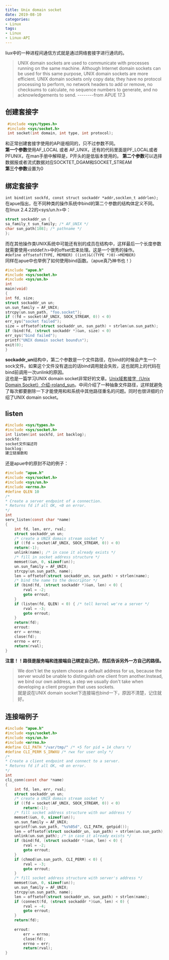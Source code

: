 ```yaml
---
title: Unix domain socket 
date: 2019-08-10
categories:
- Linux
tags:
- Linux
- Linux-API
---
```

 
liux中的一种进程间通信方式就是通过网络套接字进行通讯的。  
> UNIX domain sockets are used to communicate with processes running on the same machine. Although Internet domain sockets can be used for this same purpose, UNIX domain sockets are more efficient. UNIX domain sockets only copy data; they have no protocol processing to perform, no network headers to add or remove, no checksums to calculate, no sequence numbers to generate, and no acknowledgements to send.  --------from APUE 17.3  
> 
## 创建套接字
```c
 #include <sys/types.h>         
 #include <sys/socket.h>
 int socket(int domain, int type, int protocol);
```
和正常创建套接字使用的API是相同的，只不过参数不同。  
**第一个参数**使用AF_LOCAL 或者 AF_UNIX，还有的代码里面是PF_LOCAL或者PFUNIX，在man手册中解释是，P开头的是低版本使用的。
**第二个参数**可以选择数据报或者流式数据对应SOCKTET_DGAM和SOCKET_STREAM  
**第三个参数**设置为0  

## 绑定套接字  
`int bind(int sockfd, const struct sockaddr *addr,socklen_t addrlen);`  
在apue指出，在不同种类的操作系统中bind的第二个参数的结构体定义不同。  
在linux 2.4.22的<sys/un.h>中：  
```c
struct sockaddr_un {
sa_family_t sun_family; /* AF_UNIX */
char sun_path[108]; /* pathname */
};
```
而在其他操作类UNIX系统中可能还有别的成员在结构中，这样最后一个长度参数就需要使用<stddef.h>中的offset宏来处理。这是一个很秀的操作。  
`#define offsetof(TYPE, MEMBER) ((int)&((TYPE *)0)->MEMBER)`  
同样在apue中也举例了如何使用bind函数。（apue真乃神书也！）  
```c
#include "apue.h"
#include <sys/socket.h>
#include <sys/un.h>
int
main(void)
{
int fd, size;
struct sockaddr_un un;
un.sun_family = AF_UNIX;
strcpy(un.sun_path, "foo.socket");
if ((fd = socket(AF_UNIX, SOCK_STREAM, 0)) < 0)
err_sys("socket failed");
size = offsetof(struct sockaddr_un, sun_path) + strlen(un.sun_path);
if (bind(fd, (struct sockaddr *)&un, size) < 0)
err_sys("bind failed");
printf("UNIX domain socket bound\n");
exit(0);
}
```
**sockaddr_un**结构中，第二个参数是一个文件路径，在bind的时候会产生一个sock文件。如果这个文件没有退出的话bind调用就会失败，这也就网上的代码在bind前调用一次unlink的原因。  
这也是一篇学习UNIX domain socket非常好的文章。[Unix域套接字（Unix Domain Socket）介绍-roland_sun](https://blog.csdn.net/Roland_Sun/article/details/50266565)。中间介绍了一种抽象文件路径，这样就避免了每次都要删除一下才能使用和和系统中其他路径重名的问题。同时也很详细的介绍了UNIX domain socket。  

## listen  
```c
#include <sys/types.h> 
#include <sys/socket.h>
int listen(int sockfd, int backlog);
sockfd:
socket文件描述符
backlog:
建立链接数和
```
还是apue中的原封不动的例子：  
```c
#include "apue.h"
#include <sys/socket.h>
#include <sys/un.h>
#include <errno.h>
#define QLEN 10
/*
* Create a server endpoint of a connection.
* Returns fd if all OK, <0 on error.
*/
int
serv_listen(const char *name)
{
    int fd, len, err, rval;
    struct sockaddr_un un;
    /* create a UNIX domain stream socket */
    if ((fd = socket(AF_UNIX, SOCK_STREAM, 0)) < 0)
    return(-1);
    unlink(name); /* in case it already exists */
    /* fill in socket address structure */
    memset(&un, 0, sizeof(un));
    un.sun_family = AF_UNIX;
    strcpy(un.sun_path, name);
    len = offsetof(struct sockaddr_un, sun_path) + strlen(name);
    /* bind the name to the descriptor */
    if (bind(fd, (struct sockaddr *)&un, len) < 0) {
    	rval = -2;
    	goto errout;
    }
    if (listen(fd, QLEN) < 0) { /* tell kernel we're a server */
    	rval = -3;
    	goto errout;
    }
    return(fd);
    errout:
    err = errno;
    close(fd);
    errno = err;
    return(rval);
}
```
**注意！！路径是服务端和连接端自己绑定自己的，然后告诉另外一方自己的路径。**  
> We don't let the system choose a default address for us, because the server would be unable to distinguish one client from another.Instead, we bind our own address, a step we usually don't take when developing a client program that uses sockets.  
> 就是说在UNIX domain socket下连接端也bind一下，原因不清楚，记住就好。   

## 连接端例子
```c
#include "apue.h"
#include <sys/socket.h>
#include <sys/un.h>
#include <errno.h>
#define CLI_PATH "/var/tmp/" /* +5 for pid = 14 chars */
#define CLI_PERM S_IRWXU /* rwx for user only */
/*
* Create a client endpoint and connect to a server.
* Returns fd if all OK, <0 on error.
*/
int
cli_conn(const char *name)
{
    int fd, len, err, rval;
    struct sockaddr_un un;
    /* create a UNIX domain stream socket */
    if ((fd = socket(AF_UNIX, SOCK_STREAM, 0)) < 0)
    	return(-1);
    /* fill socket address structure with our address */
    memset(&un, 0, sizeof(un));
    un.sun_family = AF_UNIX;
    sprintf(un.sun_path, "%s%05d", CLI_PATH, getpid());
    len = offsetof(struct sockaddr_un, sun_path) + strlen(un.sun_path);
    unlink(un.sun_path); /* in case it already exists */
    if (bind(fd, (struct sockaddr *)&un, len) < 0) {
    	rval = -2;
    	goto errout;
    }
    if (chmod(un.sun_path, CLI_PERM) < 0) {
        rval = -3;
        goto errout;
    }
    /* fill socket address structure with server's address */
    memset(&un, 0, sizeof(un));
    un.sun_family = AF_UNIX;
    strcpy(un.sun_path, name);
    len = offsetof(struct sockaddr_un, sun_path) + strlen(name);
    if (connect(fd, (struct sockaddr *)&un, len) < 0) {
    	rval = -4;
    	goto errout;
    }
   	return(fd);
   	
    errout:
    	err = errno;
        close(fd);
        errno = err;
        return(rval);
}
```











